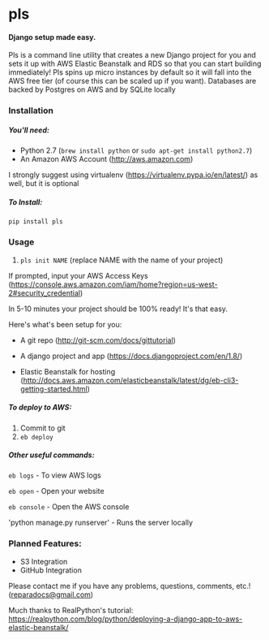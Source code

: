 # pls
#### Django setup made easy.

Pls is a command line utility that creates a new Django project for you and sets it up with AWS Elastic Beanstalk and RDS so that you can start building immediately! Pls spins up micro instances by default so it will fall into the AWS free tier (of course this can be scaled up if you want). Databases are backed by Postgres on AWS and by SQLite locally 

### Installation

##### You'll need:
  - Python 2.7 (`brew install python` or `sudo apt-get install python2.7`)
  - An Amazon AWS Account (http://aws.amazon.com)

I strongly suggest using virtualenv (https://virtualenv.pypa.io/en/latest/) as well, but it is optional
  
##### To Install:

`pip install pls`

### Usage

1. `pls init NAME` (replace NAME with the name of your project)

If prompted, input your AWS Access Keys (https://console.aws.amazon.com/iam/home?region=us-west-2#security_credential)

In 5-10 minutes your project should be 100% ready! It's that easy.

Here's what's been setup for you:

- A git repo (http://git-scm.com/docs/gittutorial)

- A django project and app (https://docs.djangoproject.com/en/1.8/)

- Elastic Beanstalk for hosting (http://docs.aws.amazon.com/elasticbeanstalk/latest/dg/eb-cli3-getting-started.html)

##### To deploy to AWS:

1. Commit to git
2. `eb deploy`

##### Other useful commands:

`eb logs` - To view AWS logs

`eb open` - Open your website

`eb console` - Open the AWS console

'python manage.py runserver' - Runs the server locally


### Planned Features:

- S3 Integration
- GitHub Integration

Please contact me if you have any problems, questions, comments, etc.! (reparadocs@gmail.com)


Much thanks to RealPython's tutorial: https://realpython.com/blog/python/deploying-a-django-app-to-aws-elastic-beanstalk/ 